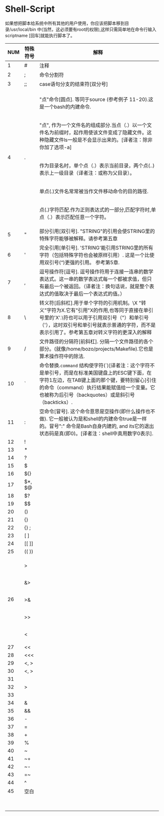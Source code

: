 # Shell-Script

如果想把脚本给系统中所有其他的用户使用，你应该把脚本移到目录/usr/local/bin 中(当然，这必须要有root的权限),这样只需简单地在命令行输入scriptname [回车]就能执行脚本了。

|NUM|特殊符号|解释|
|--|--|--|
|1|#|注释|
|2|;|命令分割符|
|3|;;|case语句分支的结束符[双分号]|
|4|.|<br/>"点"命令[圆点]. 等同于source (参考例子 11-20).这是一个bash的内建命令.</p> <br/> "点", 作为一个文件名的组成部分.当点（.）以一个文件名为前缀时，起作用使该文件变成了隐藏文件。这种隐藏文件ls一般是不会显示出来的。[译者注：除非你加了选项-a]</p><br/> 作为目录名时，单个点（.）表示当前目录，两个点(..)表示上一级目录（译者注：或称为父目录）。</p><br/> 单点(.)文件名常常被当作文件移动命令的目的路径.</p><br/>点(.)字符匹配.作为正则表达式的一部分,匹配字符时,单点（.）表示匹配任意一个字符。</p>|
|5|"|部分引用[双引号]. "STRING"的引用会使STRING里的特殊字符能够被解释。请参考第五章|
|6|'|完全引用[单引号]. 'STRING'能引用STRING里的所有字符（包括特殊字符也会被原样引用）. 这是一个比使用双引号(“)更强的引用。 参考第5章. |
|7|, |逗号操作符[逗号]. 逗号操作符用于连接一连串的数学表达式。这一串的数学表达式每一个都被求值，但只有最后一个被返回。（译者注：换句话说，就是整个表达式的值取决于最后一个表达式的值。）  |
|8|\ |转义符[后斜杠].用于单个字符的引用机制。\X "转义"字符为X.它有"引用"X的作用,也等同于直接在单引号里的'X'.\符也可以用于引用双引号（"）和单引号（'），这时双引号和单引号就表示普通的字符，而不是表示引用了。参考第五章对转义字符的更深入的解释|
|9|/ |文件路径的分隔符[前斜杠]. 分隔一个文件路径的各个部分。(就像/home/bozo/projects/Makefile).它也是算术操作符中的除法.|
|10|` |命令替换.`command` 结构使字符(`)[译者注：这个字符不是单引号，而是在标准美国键盘上的ESC键下面，在字符1左边，在TAB键上面的那个键，要特别留心]引住的命令（command）执行结果能赋值给一个变量。它也被称为后引号（backquotes）或是斜引号（backticks）. |
|11|: |空命令[冒号]. 这个命令意思是空操作(即什么操作也不做). 它一般被认为是和shell的内建命令true是一样的。冒号":" 命令是Bash自身内建的, and its它的退出状态码是真(即0)。[译者注：shell中真用数字0表示]. |
|12| !| |
|13| *| |
|14| ?| |
|15| $| |
|16| ${}| |
|17|$*, $@||
|18|$?||
|19|$$||
|20|()||
|21|{}||
|22|{} \;||
|23|[ ]||
|24|[[ ]]||
|25|(( ))||
|26|<br/>></p> <br/> &></p> <br/> >&</p><br/> >></p> <br/> <</p> ||
|27|<<||
|28|<<<||
|29|<, >||
|30|\<, \>||
|31||||
|32|>|||
|33|||||
|34|&||
|35|&&||
|36|-||
|37|=||
|38|+||
|39|%||
|40|~||
|41|~+||
|42|~-||
|43|=~||
|44|^||
|45|空白||
|||
|||
|||
|||
|||
|||
|||
|||




